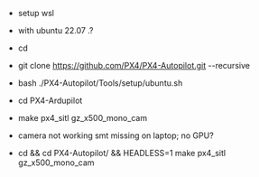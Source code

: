 * setup wsl
* with ubuntu 22.07 .?

* cd
* git clone https://github.com/PX4/PX4-Autopilot.git --recursive
* bash ./PX4-Autopilot/Tools/setup/ubuntu.sh
* cd PX4-Ardupilot
* make px4_sitl gz_x500_mono_cam  

* camera not working smt missing on laptop; no  GPU?


* cd && cd PX4-Autopilot/ && HEADLESS=1 make px4_sitl gz_x500_mono_cam